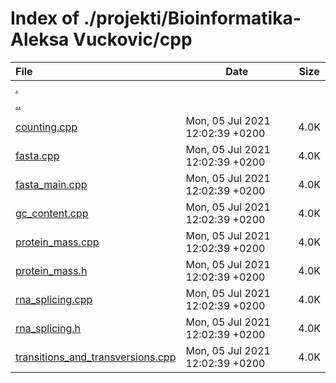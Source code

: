 # Index of ./projekti/Bioinformatika-Aleksa Vuckovic/cpp

File | Date | Size
:--- | --- | ---
[.](.) | |
[..](..) | |
[<span>counting.cpp</span>](counting.cpp) | Mon, 05 Jul 2021 12:02:39 +0200 | 4.0K
[<span>fasta.cpp</span>](fasta.cpp) | Mon, 05 Jul 2021 12:02:39 +0200 | 4.0K
[<span>fasta_main.cpp</span>](fasta_main.cpp) | Mon, 05 Jul 2021 12:02:39 +0200 | 4.0K
[<span>gc_content.cpp</span>](gc_content.cpp) | Mon, 05 Jul 2021 12:02:39 +0200 | 4.0K
[<span>protein_mass.cpp</span>](protein_mass.cpp) | Mon, 05 Jul 2021 12:02:39 +0200 | 4.0K
[<span>protein_mass.h</span>](protein_mass.h) | Mon, 05 Jul 2021 12:02:39 +0200 | 4.0K
[<span>rna_splicing.cpp</span>](rna_splicing.cpp) | Mon, 05 Jul 2021 12:02:39 +0200 | 4.0K
[<span>rna_splicing.h</span>](rna_splicing.h) | Mon, 05 Jul 2021 12:02:39 +0200 | 4.0K
[<span>transitions_and_transversions.cpp</span>](transitions_and_transversions.cpp) | Mon, 05 Jul 2021 12:02:39 +0200 | 4.0K
